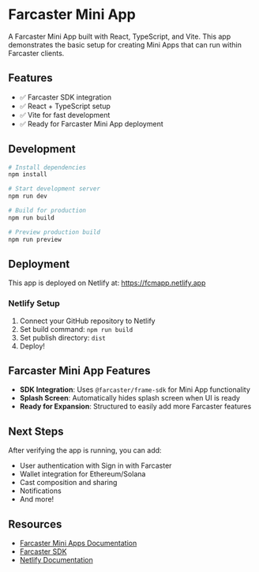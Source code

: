 # Farcaster Mini App

A Farcaster Mini App built with React, TypeScript, and Vite. This app demonstrates the basic setup for creating Mini Apps that can run within Farcaster clients.

## Features

- ✅ Farcaster SDK integration
- ✅ React + TypeScript setup
- ✅ Vite for fast development
- ✅ Ready for Farcaster Mini App deployment

## Development

```bash
# Install dependencies
npm install

# Start development server
npm run dev

# Build for production
npm run build

# Preview production build
npm run preview
```

## Deployment

This app is deployed on Netlify at: https://fcmapp.netlify.app

### Netlify Setup

1. Connect your GitHub repository to Netlify
2. Set build command: `npm run build`
3. Set publish directory: `dist`
4. Deploy!

## Farcaster Mini App Features

- **SDK Integration**: Uses `@farcaster/frame-sdk` for Mini App functionality
- **Splash Screen**: Automatically hides splash screen when UI is ready
- **Ready for Expansion**: Structured to easily add more Farcaster features

## Next Steps

After verifying the app is running, you can add:

- User authentication with Sign in with Farcaster
- Wallet integration for Ethereum/Solana
- Cast composition and sharing
- Notifications
- And more!

## Resources

- [Farcaster Mini Apps Documentation](https://docs.farcaster.xyz/mini-apps)
- [Farcaster SDK](https://github.com/farcasterxyz/miniapps)
- [Netlify Documentation](https://docs.netlify.com/)

